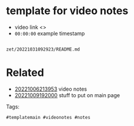 # template for video notes

- video link <>
- `00:00:00` example timestamp

```
```

` zet/20221031092923/README.md `

# Related

- [20221006213953](/zet/20221006213953/README.md) video notes
- [20221009192000](/zet/20221009192000/README.md) stuff to put on main page

Tags:

    #templatemain #videonotes #notes
